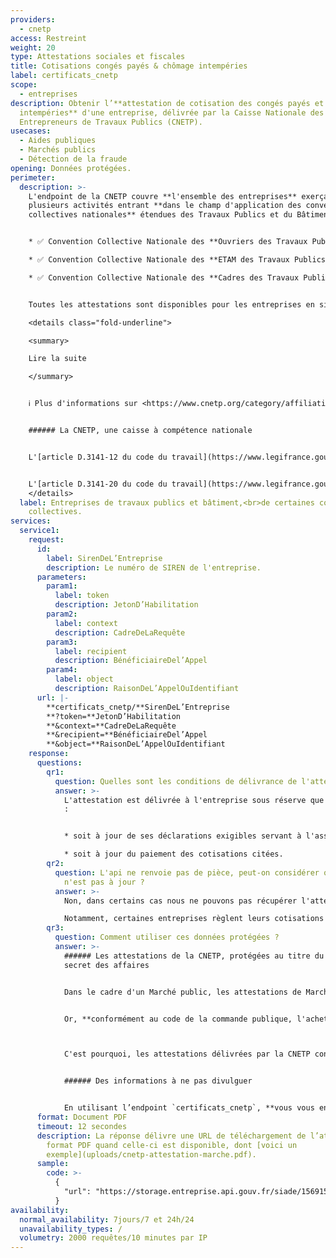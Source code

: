 ```yaml
---
providers:
  - cnetp
access: Restreint
weight: 20
type: Attestations sociales et fiscales
title: Cotisations congés payés & chômage intempéries
label: certificats_cnetp
scope:
  - entreprises
description: Obtenir l’**attestation de cotisation des congés payés et chômage
  intempéries** d'une entreprise, délivrée par la Caisse Nationale des
  Entrepreneurs de Travaux Publics (CNETP).
usecases:
  - Aides publiques
  - Marchés publics
  - Détection de la fraude
opening: Données protégées.
perimeter:
  description: >-
    L'endpoint de la CNETP couvre **l'ensemble des entreprises** exerçant une ou
    plusieurs activités entrant **dans le champ d'application des conventions
    collectives nationales** étendues des Travaux Publics et du Bâtiment :


    * ✅ Convention Collective Nationale des **Ouvriers des Travaux Publics** du 15 décembre 1992 (étendue par arrêté du 27 mai 1993) ;

    * ✅ Convention Collective Nationale des **ETAM des Travaux Publics** du 12 juillet 2006 (étendue par arrêté du 28 juin 2007)

    * ✅ Convention Collective Nationale des **Cadres des Travaux Publics** du 20 novembre 2015 (étendue par arrêté du 5 juin 2020).


    Toutes les attestations sont disponibles pour les entreprises en situation régulière ❌ sauf pour celles qui règlent les cotisations dues à la CNETP à l’URSSAF dans le cadre du Titre Emploi Service Entreprise (TESE).

    <details class="fold-underline">

    <summary>

    Lire la suite

    </summary>


    ℹ️ Plus d'informations sur <https://www.cnetp.org/category/affiliation/>{:target="_blank"}


    ###### La CNETP, une caisse à compétence nationale


    L'[article D.3141-12 du code du travail](https://www.legifrance.gouv.fr/affichCodeArticle.do;jsessionid=F736E4E9BEAEEE069FB2FB9EFA0B5D20.tplgfr42s_1?idArticle=LEGIARTI000020572124&cidTexte=LEGITEXT000006072050&categorieLien=id){:target="_blank"} définit les entreprises qui sont tenues d'adhérer auprès d'une Caisse de Congés Payés du BTP : *"Dans les entreprises exerçant une ou plusieurs activités entrant dans le champ d'application des conventions collectives nationales étendues du bâtiment et des travaux publics, le service des congés est assuré, sur la base de celles-ci, par des caisses constituées à cet effet."*


    L'[article D.3141-20 du code du travail](https://www.legifrance.gouv.fr/affichCodeArticle.do?idArticle=LEGIARTI000020572131&cidTexte=LEGITEXT000006072050){:target="_blank"} dispose quant à lui que *"dans les entreprises dont l'activité principale relève des travaux publics, ce service est assuré par une caisse à compétence nationale."*
    </details>
  label: Entreprises de travaux publics et bâtiment,<br>de certaines conventions
    collectives.
services:
  service1:
    request:
      id:
        label: SirenDeL’Entreprise
        description: Le numéro de SIREN de l'entreprise.
      parameters:
        param1:
          label: token
          description: JetonD’Habilitation
        param2:
          label: context
          description: CadreDeLaRequête
        param3:
          label: recipient
          description: BénéficiaireDel’Appel
        param4:
          label: object
          description: RaisonDeL’AppelOuIdentifiant
      url: |-
        **certificats_cnetp/**SirenDeL’Entreprise
        **?token=**JetonD’Habilitation
        **&context=**CadreDeLaRequête
        **&recipient=**BénéficiaireDel’Appel
        **&object=**RaisonDeL’AppelOuIdentifiant
    response:
      questions:
        qr1:
          question: Quelles sont les conditions de délivrance de l'attestation ?
          answer: >-
            L'attestation est délivrée à l'entreprise sous réserve que celle-ci
            :


            * soit à jour de ses déclarations exigibles servant à l'assiette des cotisations de congés payés et des cotisations de chômage-intempéries ;

            * soit à jour du paiement des cotisations citées.
        qr2:
          question: L'api ne renvoie pas de pièce, peut-on considérer que l'entreprise
            n'est pas à jour ?
          answer: >-
            Non, dans certains cas nous ne pouvons pas récupérer l'attestation.

            Notamment, certaines entreprises règlent leurs cotisations dues à la CNETP à l'URSAFF (dans le cadre du TESE) ; leurs attestations ne sont pas accessibles depuis cette API.
        qr3:
          question: Comment utiliser ces données protégées ?
          answer: >-
            ###### Les attestations de la CNETP, protégées au titre du
            secret des affaires


            Dans le cadre d'un Marché public, les attestations de Marché ont pour objet de prouver à l'acheteur public que le candidat a satisfait à ses obligations fiscales et sociales. Il en est ainsi des attestations de Marchés délivrées par la CNETP aux entreprises de Travaux Publics.


            Or, **conformément au code de la commande publique, l'acheteur public ne peut communiquer les informations protégées** dont il a eu connaissance lors de la procédure de passation et notamment celles dont la divulgation violerait le secret des affaires.



            C'est pourquoi, les attestations délivrées par la CNETP constituent des données protégées et non publiques.


            ###### Des informations à ne pas divulguer


            En utilisant l’endpoint `certificats_cnetp`, **vous vous engagez** à n’utiliser ces informations que dans le cadre strict de vos missions de service public, **à ne pas les rediffuser ni les divulguer auprès de tiers non autorisés**.
      format: Document PDF
      timeout: 12 secondes
      description: La réponse délivre une URL de téléchargement de l’attestation au
        format PDF quand celle-ci est disponible, dont [voici un
        exemple](uploads/cnetp-attestation-marche.pdf).
      sample:
        code: >-
          {
            "url": "https://storage.entreprise.api.gouv.fr/siade/1569156960-dbd0926a14706614c69798309bd687-certificat_cnetp.pdf"
          }
availability:
  normal_availability: 7jours/7 et 24h/24
  unavailability_types: /
  volumetry: 2000 requêtes/10 minutes par IP
---
```

